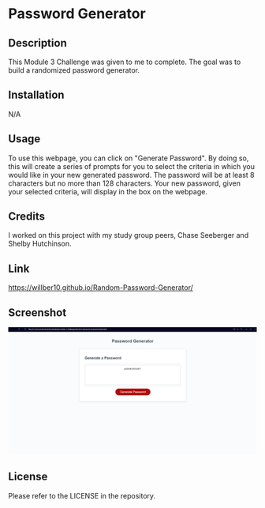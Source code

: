 # Password Generator

## Description

This Module 3 Challenge was given to me to complete. The goal was to build a randomized password generator. 

## Installation

N/A

## Usage

To use this webpage, you can click on "Generate Password". By doing so, this will create a series of prompts for you to select the criteria in which you would like in your new generated password. The password will be at least 8 characters but no more than 128 characters. Your new password, given your selected criteria, will display in the box on the webpage.

## Credits

I worked on this project with my study group peers, Chase Seeberger and Shelby Hutchinson.

## Link

https://willber10.github.io/Random-Password-Generator/

## Screenshot

![Screenshot of the Random password generator](./assets/module-3-screenshot.png)

## License

Please refer to the LICENSE in the repository.
